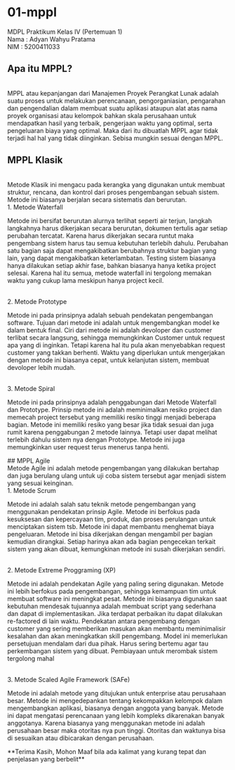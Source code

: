 # 01-mppl
MDPL Praktikum Kelas IV (Pertemuan 1)
<br>Nama : Adyan Wahyu Pratama
<br>NIM : 5200411033
<br>
## Apa itu MPPL?
<br>MPPL atau kepanjangan dari Manajemen Proyek Perangkat Lunak adalah suatu proses untuk melakukan perencanaan, pengorganiasian, pengarahan dan pengendalian dalam membuat suatu aplikasi ataupun alat atas nama proyek organisasi atau kelompok bahkan skala perusahaan untuk mendapatkan hasil yang terbaik, pengerjaan waktu yang optimal, serta pengeluaran biaya yang optimal. Maka dari itu dibuatlah MPPL agar tidak terjadi hal hal yang tidak diinginkan. Sebisa mungkin sesuai dengan MPPL.
## MPPL Klasik
<br>Metode Klasik ini mengacu pada kerangka yang digunakan untuk membuat struktur, rencana, dan kontrol dari proses pengembangan sebuah sistem. Metode ini biasanya berjalan secara sistematis dan berurutan.
<br>1. Metode Waterfall
<p> Metode ini bersifat berurutan alurnya terlihat seperti air terjun, langkah langkahnya harus dikerjakan secara berurutan, dokumen tertulis agar setiap perubahan tercatat. Karena harus dikerjakan secara runtut maka pengembang sistem harus tau semua kebutuhan terlebih dahulu. Perubahan satu bagian saja dapat mengakibatkan berubahnya struktur bagian yang lain, yang dapat mengakibatkan keterlambatan. Testing sistem biasanya hanya dilakukan setiap akhir fase, bahkan biasanya hanya ketika project selesai. Karena hal itu semua, metode waterfall ini tergolong memakan waktu yang cukup lama meskipun hanya project kecil.</p>
<br>2. Metode Prototype
<p>Metode ini pada prinsipnya adalah sebuah pendekatan pengembangan software. Tujuan dari metode ini adalah untuk mengembangkan model ke dalam bentuk final. Ciri dari metode ini adalah devoloper dan customer terlibat secara langsung, sehingga memungkinkan Customer untuk request apa yang di inginkan. Tetapi karena hal itu pula akan menyebabkan request customer yang takkan berhenti. Waktu yang diperlukan untuk mengerjakan dengan metode ini biasanya cepat, untuk kelanjutan sistem, membuat devoloper lebih mudah. </p>
<br>3. Metode Spiral
<p>Metode ini pada prinsipnya adalah penggabungan dari Metode Waterfall dan Prototype. Prinsip metode ini adalah meminimalkan resiko project dan memecah project tersebut yang memiliki resiko tinggi menjadi beberapa bagian. Metode ini memiliki resiko yang besar jika tidak sesuai dan juga rumit karena penggabungan 2 metode lainnya. Tetapi user dapat melihat terlebih dahulu sistem nya dengan Prototype. Metode ini juga memungkinkan user request terus menerus tanpa henti. </p>
## MPPL Agile
<br>Metode Agile ini adalah metode pengembangan yang dilakukan bertahap dan juga berulang ulang untuk uji coba sistem tersebut agar menjadi sistem yang sesuai keinginan.
<br>1. Metode Scrum
<p> Metode ini adalah salah satu teknik metode pengembangan yang menggunakan pendekatan prinsip Agile. Metode ini berfokus pada kesuksesan dan kepercayaan tim, produk, dan proses perulangan untuk menciptakan sistem tsb. Metode ini dapat membantu menghemat biaya pengeluaran. Metode ini bisa dikerjakan dengan mengambil per bagian kemudian dirangkai. Setiap harinya akan ada bagian pengecekan terkait sistem yang akan dibuat, kemungkinan metode ini susah dikerjakan sendiri.</p>
<br>2. Metode Extreme Proggraming (XP)
<p> Metode ini adalah pendekatan Agile yang paling sering digunakan. Metode ini lebih berfokus pada pengembangan, sehingga kemampuan tim untuk membuat software ini meningkat pesat. Metode ini biasanya digunakan saat kebutuhan mendesak tujuannya adalah membuat script yang sederhana dan dapat di implementasikan. Jika terdapat perbaikan itu dapat dilakukan re-factored di lain waktu. Pendekatan antara pengembang dengan customer yang sering memberikan masukan akan membantu meminimalisir kesalahan dan akan meningkatkan skill pengembang. Model ini memerlukan persetujuan mendalam dari dua pihak. Harus sering bertemu agar tau perkembangan sistem yang dibuat. Pembiayaan untuk merombak sistem tergolong mahal</p>
<br>3. Metode Scaled Agile Framework (SAFe) 
<p> Metode ini adalah metode yang ditujukan untuk enterprise atau perusahaan besar. Metode ini mengedepankan tentang kekompakkan kelompok dalam mengembangkan aplikasi, biasanya dengan anggota yang banyak. Metode ini dapat mengatasi perencanaan yang lebih kompleks dikarenakan banyak anggotanya. Karena biasanya yang menggunakan metode ini adalah perusahaan besar maka otoritas nya pun tinggi. Otoritas dan waktunya bisa di sesuaikan atau dibicarakan dengan perusahaan.</p>
**Terima Kasih, Mohon Maaf bila ada kalimat yang kurang tepat dan penjelasan yang berbelit**